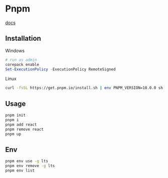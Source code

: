 # Pnpm

[docs](https://pnpm.io/zh/installation)

## Installation

Windows

```powershell
# run as admin
corepack enable
Set-ExecutionPolicy -ExecutionPolicy RemoteSigned
```

Linux

```bash
curl -fsSL https://get.pnpm.io/install.sh | env PNPM_VERSION=10.0.0 sh -
```

## Usage

```bash
pnpm init
pnpm i
pnpm add react
pnpm remove react
pnpm up
```

## Env

```bash
pnpm env use -g lts
pnpm env remove -g lts
pnpm env list
```
